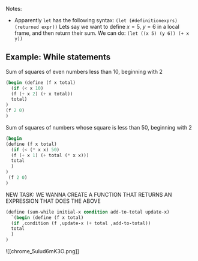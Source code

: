 Notes:
- Apparently `let` has the following syntax:
`(let (#definitionexprs) (returned expr))`
Lets say we want to define $x = 5$, $y = 6$ in a local frame, and then return their sum. We can do:
`(let ((x 5) (y 6)) (+ x y))`

## Example: While statements
Sum of squares of even numbers less than 10, beginning with 2

```scheme
(begin (define (f x total) 
  (if (< x 10)
  (f (+ x 2) (+ x total)) 
  total)
)
(f 2 0)
)
```

Sum of squares of numbers whose square is less than 50, beginning with 2
```scheme
(begin 
(define (f x total)
  (if (< (* x x) 50) 
  (f (+ x 1) (+ total (* x x)))
  total
  )
)
 (f 2 0)
)
```

NEW TASK: WE WANNA CREATE A FUNCTION THAT RETURNS AN EXPRESSION THAT DOES THE ABOVE
```scheme
(define (sum-while initial-x condition add-to-total update-x)
  `(begin (define (f x total)
  (if ,condition (f ,update-x (+ total ,add-to-total))
  total
  )
)
```
![[chrome_5ulud6mK3O.png]]

